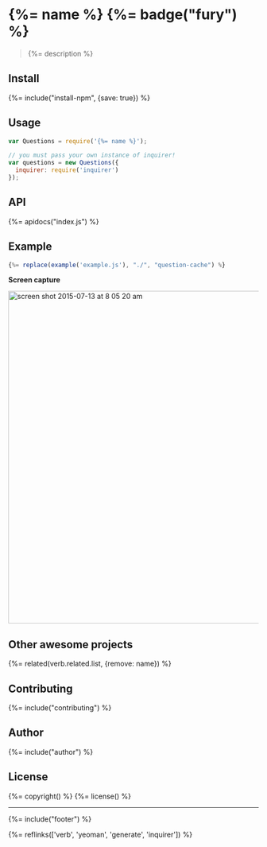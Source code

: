 # {%= name %} {%= badge("fury") %}

> {%= description %}

## Install
{%= include("install-npm", {save: true}) %}

## Usage

```js
var Questions = require('{%= name %}');

// you must pass your own instance of inquirer!
var questions = new Questions({
  inquirer: require('inquirer')
});
```

## API
{%= apidocs("index.js") %}

## Example

```js
{%= replace(example('example.js'), "./", "question-cache") %}
```

**Screen capture**

<img width="669" alt="screen shot 2015-07-13 at 8 05 20 am" src="https://cloud.githubusercontent.com/assets/383994/8649221/00ecc908-2936-11e5-88d2-b1ab75a53ba0.png">

## Other awesome projects
{%= related(verb.related.list, {remove: name}) %}  

## Contributing
{%= include("contributing") %}

## Author
{%= include("author") %}

## License
{%= copyright() %}
{%= license() %}

***

{%= include("footer") %}

{%= reflinks(['verb', 'yeoman', 'generate', 'inquirer']) %}
